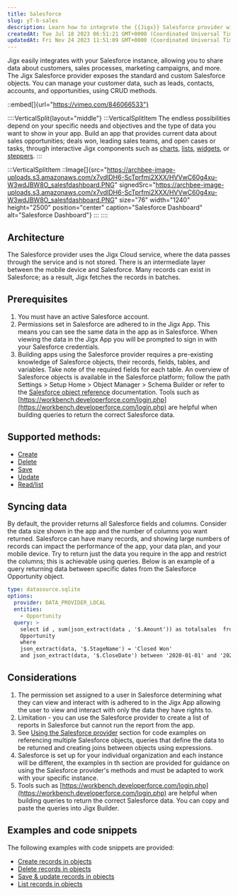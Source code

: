 ```yaml
---
title: Salesforce
slug: yT-b-sales
description: Learn how to integrate the {{Jigx}} Salesforce provider with your Salesforce instance for seamless data sharing. This document covers everything from managing customer information, sales processes, and marketing campaigns to utilizing CRUD methods and acc
createdAt: Tue Jul 18 2023 06:51:21 GMT+0000 (Coordinated Universal Time)
updatedAt: Fri Nov 24 2023 11:51:09 GMT+0000 (Coordinated Universal Time)
---
```


Jigx easily integrates with your Salesforce instance, allowing you to share data about customers, sales processes, marketing campaigns, and more. The Jigx Salesforce provider exposes the standard and custom Salesforce objects. You can manage your customer data, such as leads, contacts, accounts, and opportunities, using CRUD methods.

::embed[]{url="https://vimeo.com/846066533"}

::::VerticalSplit{layout="middle"}
:::VerticalSplitItem
The endless possibilities depend on your specific needs and objectives and the type of data you want to show in your app. Build an app that provides current data about sales opportunities; deals won, leading sales teams, and open cases or tasks, through interactive Jigx components such as [charts](), [lists](), [widgets](./../../../Administration/Solutions/Widgets.md), or [steppers]().
:::

:::VerticalSplitItem
::Image[]{src="https://archbee-image-uploads.s3.amazonaws.com/x7vdIDH6-ScTprfmi2XXX/HVVwC60g4xu-W3wdJBW8O_salesfdashboard.PNG" signedSrc="https://archbee-image-uploads.s3.amazonaws.com/x7vdIDH6-ScTprfmi2XXX/HVVwC60g4xu-W3wdJBW8O_salesfdashboard.PNG" size="76" width="1240" height="2500" position="center" caption="Salesforce Dashboard" alt="Salesforce Dashboard"}
:::
::::

## Architecture

The Salesforce provider uses the Jigx Cloud service, where the data passes through the service and is not stored. There is an intermediate layer between the mobile device and Salesforce. Many records can exist in Salesforce; as a result, Jigx fetches the records in batches.

## Prerequisites

1. You must have an active Salesforce account.
2. Permissions set in Salesforce are adhered to in the Jigx App. This means you can see the same data in the app as in Salesforce. When viewing the data in the Jigx App you will be prompted to sign in with your Salesforce credentials.
3. Building apps using the Salesforce provider requires a pre-existing knowledge of Salesforce objects, their records, fields, tables, and variables. Take note of the required fields for each table. An overview of Salesforce objects is available in the Salesforce platform; follow the path Settings > Setup Home > Object Manager > Schema Builder or refer to the <a href="https://developer.salesforce.com/docs/atlas.en-us.object_reference.meta/object_reference/sforce_api_objects_concepts.htm" target="_blank">Salesforce object reference</a> documentation. Tools such as [https://workbench.developerforce.com/login.php](https://workbench.developerforce.com/login.php) are helpful when building queries to return the correct Salesforce data.

## Supported methods:

- [Create]()
- [Delete]()
- [Save]()
- [Update]()
- [Read/list]()

## Syncing data

By default, the provider returns all Salesforce fields and columns. Consider the data size shown in the app and the number of columns you want returned. Salesforce can have many records, and showing large numbers of records can impact the performance of the app, your data plan, and your mobile device. Try to return just the data you require in the app and restrict the columns; this is achievable using queries. Below is an example of a query returning data between specific dates from the Salesforce Opportunity object.

```yaml
type: datasource.sqlite
options:
  provider: DATA_PROVIDER_LOCAL
  entities:
    - Opportunity
  query: >
    select id , sum(json_extract(data , '$.Amount')) as totalsales  from
    Opportunity
    where 
    json_extract(data, '$.StageName') = 'Closed Won'
    and json_extract(data, '$.CloseDate') between '2020-01-01' and '2020-03-31'
```

## Considerations

1. The permission set assigned to a user in Salesforce determining what they can view and interact with is adhered to in the Jigx App allowing the user to view and interact with only the data they have rights to.
2. Limitation - you can use the Salesforce provider to create a list of reports in Salesforce but cannot run the report from the app.
3. See [Using the Salesforce provider](<./Salesforce/Using the Salesforce provider.md>) section for code examples on referencing multiple Salesforce objects, queries that define the data to be returned and creating joins between objects using expressions.
4. Salesforce is set up for your individual organization and each instance will be different, the examples in th section are provided for guidance on using the Salesforce provider's methods and must be adapted to work with your specific instance.  
5. Tools such as [https://workbench.developerforce.com/login.php](https://workbench.developerforce.com/login.php) are helpful when building queries to return the correct Salesforce data. You can copy and paste the queries into Jigx Builder.

## Examples and code snippets

The following examples with code snippets are provided:

- [Create records in objects]()
- [Delete records in objects]()
- [Save & update records in objects]()
- [List records in objects]()

